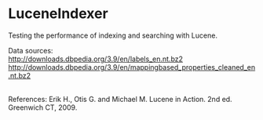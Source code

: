 LuceneIndexer
=============

Testing the performance of indexing and searching with Lucene.

Data sources:<br/>
http://downloads.dbpedia.org/3.9/en/labels_en.nt.bz2
http://downloads.dbpedia.org/3.9/en/mappingbased_properties_cleaned_en.nt.bz2

<br/>
References:
Erik H., Otis G. and Michael M. Lucene in Action.  2nd ed. Greenwich CT, 2009.

